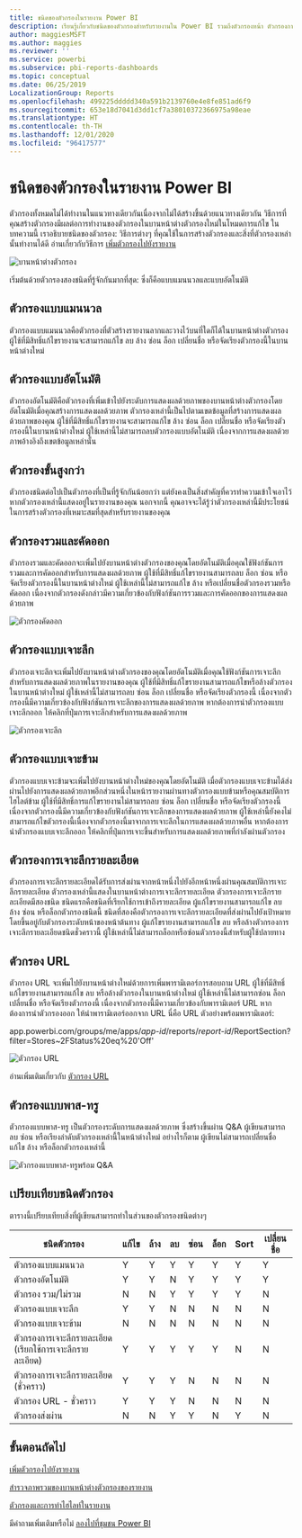 ```yaml
---
title: ชนิดของตัวกรองในรายงาน Power BI
description: เรียนรู้เกี่ยวกับชนิดของตัวกรองสำหรับรายงานใน Power BI รวมถึงตัวกรองหน้า ตัวกรองการแสดงผลข้อมูลด้วยภาพ หรือตัวกรองรายงาน
author: maggiesMSFT
ms.author: maggies
ms.reviewer: ''
ms.service: powerbi
ms.subservice: pbi-reports-dashboards
ms.topic: conceptual
ms.date: 06/25/2019
LocalizationGroup: Reports
ms.openlocfilehash: 499225ddddd340a591b2139760e4e8fe851ad6f9
ms.sourcegitcommit: 653e18d7041d3dd1cf7a38010372366975a98eae
ms.translationtype: HT
ms.contentlocale: th-TH
ms.lasthandoff: 12/01/2020
ms.locfileid: "96417577"
---
```

# <a name="types-of-filters-in-power-bi-reports"></a>ชนิดของตัวกรองในรายงาน Power BI

ตัวกรองทั้งหมดไม่ได้ทำงานในแนวทางเดียวกันเนื่องจากไม่ได้สร้างขึ้นด้วยแนวทางเดียวกัน วิธีการที่คุณสร้างตัวกรองมีผลต่อการทำงานของตัวกรองในบานหน้าต่างตัวกรองใหม่ในโหมดการแก้ไข ในบทความนี้ เราอธิบายชนิดของตัวกรอง: วิธีการต่างๆ ที่คุณใช้ในการสร้างตัวกรองและสิ่งที่ตัวกรองเหล่านั้นทำงานได้ดี อ่านเกี่ยวกับวิธีการ [เพิ่มตัวกรองไปยังรายงาน](power-bi-report-add-filter.md) 

![บานหน้าต่างตัวกรอง](media/power-bi-report-filter-types/power-bi-filter-pane.png)

เริ่มต้นด้วยตัวกรองสองชนิดที่รู้จักกันมากที่สุด: ซึ่งก็คือแบบแมนนวลและแบบอัตโนมัติ

## <a name="manual-filters"></a>ตัวกรองแบบแมนนวล 

ตัวกรองแบบแมนนวลคือตัวกรองที่ตัวสร้างรายงานลากและวางไว้บนที่ใดก็ได้ในบานหน้าต่างตัวกรอง ผู้ใช้ที่มีสิทธิ์แก้ไขรายงานจะสามารถแก้ไข ลบ ล้าง ซ่อน ล็อก เปลี่ยนชื่อ หรือจัดเรียงตัวกรองนี้ในบานหน้าต่างใหม่

## <a name="automatic-filters"></a>ตัวกรองแบบอัตโนมัติ 

ตัวกรองอัตโนมัติคือตัวกรองที่เพิ่มเข้าไปยังระดับการแสดงผลด้วยภาพของบานหน้าต่างตัวกรองโดยอัตโนมัติเมื่อคุณสร้างการแสดงผลด้วยภาพ ตัวกรองเหล่านี้เป็นไปตามเขตข้อมูลที่สร้างการแสดงผลด้วยภาพของคุณ ผู้ใช้ที่มีสิทธิ์แก้ไขรายงานจะสามารถแก้ไข ล้าง ซ่อน ล็อก เปลี่ยนชื่อ หรือจัดเรียงตัวกรองนี้ในบานหน้าต่างใหม่ ผู้ใช้เหล่านี้ไม่สามารถลบตัวกรองแบบอัตโนมัติ เนื่องจากการแสดงผลด้วยภาพอ้างอิงถึงเขตข้อมูลเหล่านั้น

## <a name="more-advanced-filters"></a>ตัวกรองขั้นสูงกว่า

ตัวกรองชนิดต่อไปเป็นตัวกรองที่เป็นที่รู้จักกันน้อยกว่า แต่ยังคงเป็นสิ่งสำคัญที่ควรทำความเข้าใจเอาไว้หากตัวกรองเหล่านี้แสดงอยู่ในรายงานของคุณ นอกจากนี้ คุณอาจจะได้รู้ว่าตัวกรองเหล่านี้มีประโยชน์ในการสร้างตัวกรองที่เหมาะสมที่สุดสำหรับรายงานของคุณ

## <a name="include-and-exclude-filters"></a>ตัวกรองรวมและคัดออก

ตัวกรองรวมและคัดออกจะเพิ่มไปยังบานหน้าต่างตัวกรองของคุณโดยอัตโนมัติเมื่อคุณใช้ฟังก์ชันการรวมและการคัดออกสำหรับการแสดงผลด้วยภาพ ผู้ใช้ที่มีสิทธิ์แก้ไขรายงานสามารถลบ ล็อก ซ่อน หรือจัดเรียงตัวกรองนี้ในบานหน้าต่างใหม่ ผู้ใช้เหล่านี้ไม่สามารถแก้ไข ล้าง หรือเปลี่ยนชื่อตัวกรองรวมหรือคัดออก เนื่องจากตัวกรองดังกล่าวมีความเกี่ยวข้องกับฟังก์ชันการรวมและการคัดออกของการแสดงผลด้วยภาพ

![ตัวกรองคัดออก](media/power-bi-report-filter-types/power-bi-filters-exclude.png)

## <a name="drill-down-filters"></a>ตัวกรองแบบเจาะลึก

ตัวกรองเจาะลึกจะเพิ่มไปยังบานหน้าต่างตัวกรองของคุณโดยอัตโนมัติเมื่อคุณใช้ฟังก์ชันการเจาะลึกสำหรับการแสดงผลด้วยภาพในรายงานของคุณ ผู้ใช้ที่มีสิทธิ์แก้ไขรายงานสามารถแก้ไขหรือล้างตัวกรองในบานหน้าต่างใหม่ ผู้ใช้เหล่านี้ไม่สามารถลบ ซ่อน ล็อก เปลี่ยนชื่อ หรือจัดเรียงตัวกรองนี้ เนื่องจากตัวกรองนี้มีความเกี่ยวข้องกับฟังก์ชันการเจาะลึกของการแสดงผลด้วยภาพ หากต้องการนำตัวกรองแบบเจาะลึกออก ให้คลิกที่ปุ่มการเจาะลึกสำหรับการแสดงผลด้วยภาพ

![ตัวกรองเจาะลึก](media/power-bi-report-filter-types/power-bi-filters-drill-down.png)

## <a name="cross-drill-filters"></a>ตัวกรองแบบเจาะข้าม

ตัวกรองแบบเจาะข้ามจะเพิ่มไปยังบานหน้าต่างใหม่ของคุณโดยอัตโนมัติ เมื่อตัวกรองแบบเจาะข้ามได้ส่งผ่านไปยังการแสดงผลด้วยภาพอีกส่วนหนึ่งในหน้ารายงานผ่านทางตัวกรองแบบข้ามหรือคุณสมบัติการไฮไลต์ข้าม ผู้ใช้ที่มีสิทธิ์การแก้ไขรายงานไม่สามารถลบ ซ่อน ล็อก เปลี่ยนชื่อ หรือจัดเรียงตัวกรองนี้เนื่องจากตัวกรองนี้มีความเกี่ยวข้องกับฟังก์ชันการเจาะลึกของการแสดงผลด้วยภาพ ผู้ใช้เหล่านี้ยังคงไม่สามารถแก้ไขตัวกรองนี้เนื่องจากตัวกรองนี้มาจากการเจาะลึกในการแสดงผลด้วยภาพอื่น หากต้องการนำตัวกรองแบบเจาะลึกออก ให้คลิกที่ปุ่มการเจาะขึ้นสำหรับการแสดงผลด้วยภาพที่กำลังผ่านตัวกรอง

## <a name="drillthrough-filters"></a>ตัวกรองการเจาะลึกรายละเอียด

ตัวกรองการเจาะลึกรายละเอียดได้รับการส่งผ่านจากหน้าหนึ่งไปยังอีกหน้าหนึ่งผ่านคุณสมบัติการเจาะลึกรายละเอียด ตัวกรองเหล่านี้แสดงในบานหน้าต่างการเจาะลึกรายละเอียด ตัวกรองการเจาะลึกรายละเอียดมีสองชนิด ชนิดแรกคือชนิดที่เรียกใช้การเข้าถึงรายละเอียด ผู้แก้ไขรายงานสามารถแก้ไข ลบ ล้าง ซ่อน หรือล็อกตัวกรองชนิดนี้ ชนิดที่สองคือตัวกรองการเจาะลึกรายละเอียดที่ส่งผ่านไปยังเป้าหมาย โดยขึ้นอยู่กับตัวกรองระดับหน้าของหน้าต้นทาง ผู้แก้ไขรายงานสามารถแก้ไข ลบ หรือล้างตัวกรองการเจาะลึกรายละเอียดชนิดชั่วคราวนี้ ผู้ใช้เหล่านี้ไม่สามารถล็อกหรือซ่อนตัวกรองนี้สำหรับผู้ใช้ปลายทาง

## <a name="url-filters"></a>ตัวกรอง URL

ตัวกรอง URL จะเพิ่มไปยังบานหน้าต่างใหม่ด้วยการเพิ่มพารามิเตอร์การสอบถาม URL ผู้ใช้ที่มีสิทธิ์แก้ไขรายงานสามารถแก้ไข ลบ หรือล้างตัวกรองในบานหน้าต่างใหม่ ผู้ใช้เหล่านี้ไม่สามารถซ่อน ล็อก เปลี่ยนชื่อ หรือจัดเรียงตัวกรองนี้ เนื่องจากตัวกรองนี้มีความเกี่ยวข้องกับพารามิเตอร์ URL หากต้องการนำตัวกรองออก ให้นำพารามิเตอร์ออกจาก URL นี่คือ URL ตัวอย่างพร้อมพารามิเตอร์:

app.powerbi.com/groups/me/apps/*app-id*/reports/*report-id*/ReportSection?filter=Stores~2FStatus%20eq%20'Off'

![ตัวกรอง URL](media/power-bi-report-filter-types/power-bi-filter-url.png)

อ่านเพิ่มเติมเกี่ยวกับ [ตัวกรอง URL](../collaborate-share/service-url-filters.md)

## <a name="pass-through-filters"></a>ตัวกรองแบบพาส-ทรู

ตัวกรองแบบพาส-ทรู เป็นตัวกรองระดับการแสดงผลด้วยภาพ ซึ่งสร้างขึ้นผ่าน Q&A ผู้เขียนสามารถลบ ซ่อน หรือเรียงลำดับตัวกรองเหล่านี้ในหน้าต่างใหม่ อย่างไรก็ตาม ผู้เขียนไม่สามารถเปลี่ยนชื่อ แก้ไข ล้าง หรือล็อกตัวกรองเหล่านี้

![ตัวกรองแบบพาส-ทรูพร้อม Q&A](media/power-bi-report-filter-types/power-bi-filters-qna.png)

## <a name="comparing-filter-types"></a>เปรียบเทียบชนิดตัวกรอง

ตารางนี้เปรียบเทียบสิ่งที่ผู้เขียนสามารถทำในส่วนของตัวกรองชนิดต่างๆ

| ชนิดตัวกรอง | แก้ไข | ล้าง | ลบ | ซ่อน | ล็อก | Sort | เปลี่ยนชื่อ |
|----|----|----|----|----|----|----|----|
| ตัวกรองแบบแมนนวล | Y | Y | Y | Y | Y | Y | Y |
| ตัวกรองอัตโนมัติ | Y | Y | N | Y | Y | Y | Y |
| ตัวกรอง รวม/ไม่รวม | N | N | Y | Y | Y | Y | N |
| ตัวกรองแบบเจาะลึก | Y | Y | N | N | N | N | N |
| ตัวกรองแบบเจาะข้าม | N | N | N | N | N | N | N |
| ตัวกรองการเจาะลึกรายละเอียด (เรียกใช้การเจาะลึกรายละเอียด) | Y | Y | Y | Y | Y | N | N |
| ตัวกรองการเจาะลึกรายละเอียด (ชั่วคราว) | Y | Y | Y | N | N | N | N |
| ตัวกรอง URL - ชั่วคราว | Y | Y | Y | N | N | N | N |
| ตัวกรองส่งผ่าน | N | N | Y | Y | N | Y | N |



## <a name="next-steps"></a>ขั้นตอนถัดไป

[เพิ่มตัวกรองไปยังรายงาน](power-bi-report-add-filter.md)

[สำรวจภาพรวมของบานหน้าต่างตัวกรองของรายงาน](../consumer/end-user-report-filter.md)

[ตัวกรองและการทำไฮไลท์ในรายงาน](power-bi-reports-filters-and-highlighting.md)

มีคำถามเพิ่มเติมหรือไม่ [ลองไปที่ชุมชน Power BI](https://community.powerbi.com/)
